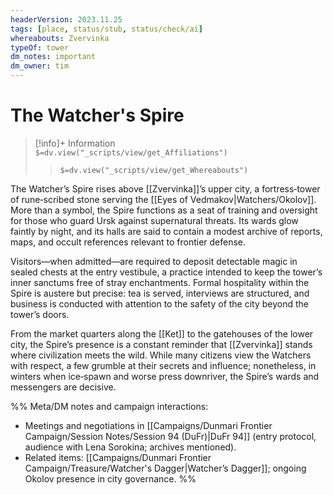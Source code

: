 ```yaml
---
headerVersion: 2023.11.25
tags: [place, status/stub, status/check/ai]
whereabouts: Zvervinka
typeOf: tower
dm_notes: important
dm_owner: tim
---
```

# The Watcher's Spire
>[!info]+ Information  
> `$=dv.view("_scripts/view/get_Affiliations")`  
>> `$=dv.view("_scripts/view/get_Whereabouts")`


The Watcher’s Spire rises above [[Zvervinka]]’s upper city, a fortress‑tower of rune‑scribed stone serving the [[Eyes of Vedmakov|Watchers/Okolov]]. More than a symbol, the Spire functions as a seat of training and oversight for those who guard Ursk against supernatural threats. Its wards glow faintly by night, and its halls are said to contain a modest archive of reports, maps, and occult references relevant to frontier defense.

Visitors—when admitted—are required to deposit detectable magic in sealed chests at the entry vestibule, a practice intended to keep the tower’s inner sanctums free of stray enchantments. Formal hospitality within the Spire is austere but precise: tea is served, interviews are structured, and business is conducted with attention to the safety of the city beyond the tower’s doors.

From the market quarters along the [[Ket]] to the gatehouses of the lower city, the Spire’s presence is a constant reminder that [[Zvervinka]] stands where civilization meets the wild. While many citizens view the Watchers with respect, a few grumble at their secrets and influence; nonetheless, in winters when ice‑spawn and worse press downriver, the Spire’s wards and messengers are decisive.

%%
Meta/DM notes and campaign interactions:
- Meetings and negotiations in [[Campaigns/Dunmari Frontier Campaign/Session Notes/Session 94 (DuFr)|DuFr 94]] (entry protocol, audience with Lena Sorokina; archives mentioned).
- Related items: [[Campaigns/Dunmari Frontier Campaign/Treasure/Watcher's Dagger|Watcher’s Dagger]]; ongoing Okolov presence in city governance.
%%
